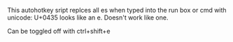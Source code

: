 This autohotkey sript replces all es when typed into the run box or cmd with unicode: U+0435 looks like an e. Doesn't work like one.

Can be toggled off with ctrl+shift+e
